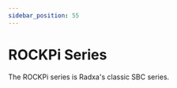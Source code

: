 ```yaml
---
sidebar_position: 55
---
```


# ROCKPi Series

The ROCKPi series is Radxa's classic SBC series.

<DocCardList />
